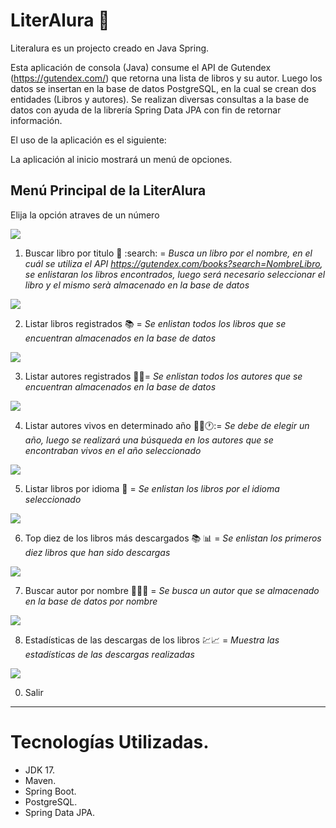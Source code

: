 # LiterAlura :book:
Literalura es un projecto creado en Java Spring. 

Esta aplicación de consola (Java) consume el API de Gutendex (https://gutendex.com/) que retorna una lista de libros y su autor. 
Luego los datos se insertan en la base de datos PostgreSQL, en la cual se crean dos entidades (Libros y autores).
Se realizan diversas consultas a la base de datos con ayuda de la librería Spring Data JPA con fin de retornar información.

El uso de la aplicación es el siguiente:

La aplicación al inicio mostrará un menú de opciones.

Menú Principal de la LiterAlura
------------------------
Elija la opción atraves de un número

<img src="https://github.com/cpiedraq/literalura/blob/main/images/1.png">

1. Buscar libro por titulo :green_book: :search: = _Busca un libro por el nombre, en el cuál se utiliza el API https://gutendex.com/books?search=NombreLibro, se enlistaran los libros encontrados, luego será necesario seleccionar el libro y el mismo serà almacenado en la base de datos_

<img src="https://github.com/cpiedraq/literalura/blob/main/images/2.png">

2. Listar libros registrados :books: = _Se enlistan todos los libros que se encuentran almacenados en la base de datos_

<img src="https://github.com/cpiedraq/literalura/blob/main/images/3.png">

3. Listar autores registrados :man::woman:= _Se enlistan todos los autores que se encuentran almacenados en la base de datos_

<img src="https://github.com/cpiedraq/literalura/blob/main/images/4.png">

4. Listar autores vivos en determinado año :man::woman:🕐:= _Se debe de elegir un año, luego se realizará una búsqueda en los autores que se encontraban vivos en el año seleccionado_

<img src="https://github.com/cpiedraq/literalura/blob/main/images/5.png">

5. Listar libros por idioma 📘 = _Se enlistan los libros por el idioma seleccionado_

<img src="https://github.com/cpiedraq/literalura/blob/main/images/6.png">

6. Top diez de los libros más descargados 📚 :bar_chart: = _Se enlistan los primeros diez libros que han sido descargas_

<img src="https://github.com/cpiedraq/literalura/blob/main/images/9.png">

7. Buscar autor por nombre :man::woman::mag_right: = _Se busca un autor que se almacenado en la base de datos por nombre_

<img src="https://github.com/cpiedraq/literalura/blob/main/images/7.png">

8. Estadísticas de las descargas de los libros :chart::chart_with_upwards_trend: = _Muestra las estadísticas de las descargas realizadas_

<img src="https://github.com/cpiedraq/literalura/blob/main/images/7.png">

0. Salir
------------------------

# Tecnologías Utilizadas.

- JDK 17.
- Maven.
- Spring Boot.
- PostgreSQL.
- Spring Data JPA.
